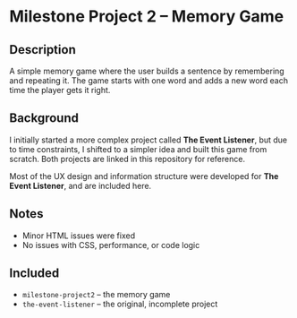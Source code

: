 # Milestone Project 2 – Memory Game

## Description

A simple memory game where the user builds a sentence by remembering and repeating it. The game starts with one word and adds a new word each time the player gets it right.

## Background

I initially started a more complex project called **The Event Listener**, but due to time constraints, I shifted to a simpler idea and built this game from scratch. Both projects are linked in this repository for reference.

Most of the UX design and information structure were developed for **The Event Listener**, and are included here.

## Notes

- Minor HTML issues were fixed
- No issues with CSS, performance, or code logic

## Included

- `milestone-project2` – the memory game
- `the-event-listener` – the original, incomplete project